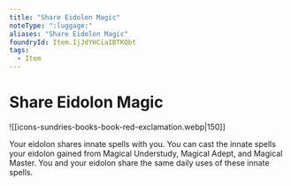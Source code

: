 ```yaml
---
title: "Share Eidolon Magic"
noteType: ":luggage:"
aliases: "Share Eidolon Magic"
foundryId: Item.IjJdYHCiaIBTKQbt
tags:
  - Item
---
```


# Share Eidolon Magic
![[icons-sundries-books-book-red-exclamation.webp|150]]

Your eidolon shares innate spells with you. You can cast the innate spells your eidolon gained from Magical Understudy, Magical Adept, and Magical Master. You and your eidolon share the same daily uses of these innate spells.
